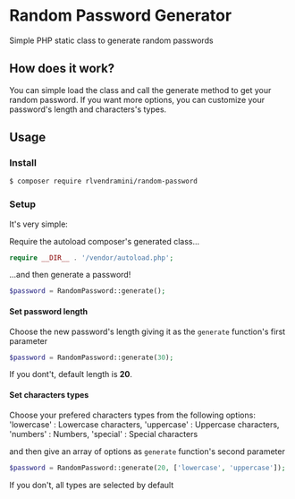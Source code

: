 # Random Password Generator

Simple PHP static class to generate random passwords


## How does it work?

You can simple load the class and call the generate method to get your random password.
If you want more options, you can customize your password's length and characters's types.

## Usage

### Install

```bash
$ composer require rlvendramini/random-password
```

### Setup

It's very simple:

Require the autoload composer's generated class...

```php
require __DIR__ . '/vendor/autoload.php';
```

...and then generate a password!

```php
$password = RandomPassword::generate();
```

#### Set password length
Choose the new password's length giving it as the `generate` function's first parameter
```php
$password = RandomPassword::generate(30);
```
If you dont't, default length is **20**.

#### Set characters types
Choose your prefered characters types from the following options:
'lowercase' : Lowercase characters,
'uppercase' : Uppercase characters,
'numbers' : Numbers,
'special' : Special characters

and then give an array of options as `generate` function's second parameter

```php
$password = RandomPassword::generate(20, ['lowercase', 'uppercase']);
```

If you don't, all types are selected by default
